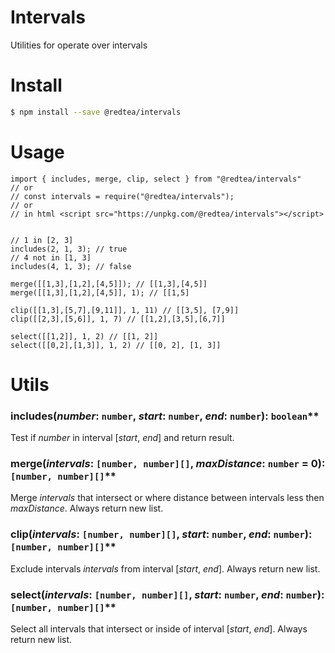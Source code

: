 # Intervals

Utilities for operate over intervals

# Install
```bash
$ npm install --save @redtea/intervals
```

# Usage
```JS
import { includes, merge, clip, select } from "@redtea/intervals"
// or
// const intervals = require("@redtea/intervals");
// or
// in html <script src="https://unpkg.com/@redtea/intervals"></script>


// 1 in [2, 3]
includes(2, 1, 3); // true
// 4 not in [1, 3]
includes(4, 1, 3); // false

merge([[1,3],[1,2],[4,5]]); // [[1,3],[4,5]]
merge([[1,3],[1,2],[4,5]], 1); // [[1,5]

clip([[1,3],[5,7],[9,11]], 1, 11) // [[3,5], [7,9]]
clip([[2,3],[5,6]], 1, 7) // [[1,2],[3,5],[6,7]]

select([[1,2]], 1, 2) // [[1, 2]]
select([[0,2],[1,3]], 1, 2) // [[0, 2], [1, 3]]
```

# Utils


### includes(*number*: `number`, *start*: `number`, *end*: `number`): `boolean`**

Test if *number* in interval [*start*, *end*] and return result.

### merge(*intervals*: `[number, number][]`, *maxDistance*: `number` = 0): `[number, number][]`**

Merge *intervals* that intersect or where distance between intervals less then *maxDistance*. Always return new list.


### clip(*intervals*: `[number, number][]`, *start*: `number`, *end*: `number`): `[number, number][]`**

Exclude intervals *intervals* from interval [*start*, *end*]. Always return new list.


### select(*intervals*: `[number, number][]`, *start*: `number`, *end*: `number`): `[number, number][]`**

Select all intervals that intersect or inside of interval [*start*, *end*]. Always return new list.
